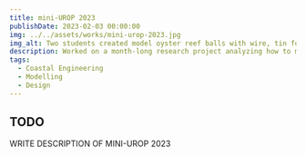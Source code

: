 ```yaml
---
title: mini-UROP 2023
publishDate: 2023-02-03 00:00:00
img: ../../assets/works/mini-urop-2023.jpg
img_alt: Two students created model oyster reef balls with wire, tin foil, and epoxy.
description: Worked on a month-long research project analyzing how to model coastal adaptation for the benefit of the general public in the face of global climate change.
tags:
  - Coastal Engineering
  - Modelling
  - Design
---
```


## TODO

WRITE DESCRIPTION OF MINI-UROP 2023
